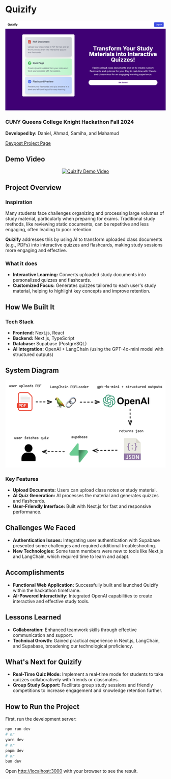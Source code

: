 # Quizify

![Landing Page](quizify_landing.png)

### CUNY Queens College Knight Hackathon Fall 2024

**Developed by:** Daniel, Ahmad, Samiha, and Mahamud

[Devpost Project Page](https://devpost.com/software/quizify-es9ori)

## Demo Video

<div align="center">
  <a href="https://youtu.be/u1ulyAsBHTA?si=RB8Ur6m9nZu_6vdL">
    <img src="https://img.youtube.com/vi/u1ulyAsBHTA/0.jpg" alt="Quizify Demo Video" width="800">
  </a>
</div>


## Project Overview
### Inspiration
Many students face challenges organizing and processing large volumes of study material, particularly when preparing for exams. Traditional study methods, like reviewing static documents, can be repetitive and less engaging, often leading to poor retention.

**Quizify** addresses this by using AI to transform uploaded class documents (e.g., PDFs) into interactive quizzes and flashcards, making study sessions more engaging and effective.

### What it does
- **Interactive Learning:** Converts uploaded study documents into personalized quizzes and flashcards.
- **Customized Focus:** Generates quizzes tailored to each user's study material, helping to highlight key concepts and improve retention.

## How We Built It
### Tech Stack
- **Frontend:** Next.js, React
- **Backend:** Next.js, TypeScript
- **Database:** Supabase (PostgreSQL)
- **AI Integration:** OpenAI + LangChain (using the GPT-4o-mini model with structured outputs)

## System Diagram
![System Diagram](quizify_system_design.png)

### Key Features
- **Upload Documents:** Users can upload class notes or study material.
- **AI Quiz Generation:** AI processes the material and generates quizzes and flashcards.
- **User-Friendly Interface:** Built with Next.js for fast and responsive performance.

## Challenges We Faced
- **Authentication Issues:** Integrating user authentication with Supabase presented some challenges and required additional troubleshooting.
- **New Technologies:** Some team members were new to tools like Next.js and LangChain, which required time to learn and adapt.

## Accomplishments
- **Functional Web Application:** Successfully built and launched Quizify within the hackathon timeframe.
- **AI-Powered Interactivity:** Integrated OpenAI capabilities to create interactive and effective study tools.

## Lessons Learned
- **Collaboration:** Enhanced teamwork skills through effective communication and support.
- **Technical Growth:** Gained practical experience in Next.js, LangChain, and Supabase, broadening our technological proficiency.

## What's Next for Quizify
- **Real-Time Quiz Mode:** Implement a real-time mode for students to take quizzes collaboratively with friends or classmates.
- **Group Study Support:** Facilitate group study sessions and friendly competitions to increase engagement and knowledge retention further.

## How to Run the Project
First, run the development server:

```bash
npm run dev
# or
yarn dev
# or
pnpm dev
# or
bun dev
```

Open [http://localhost:3000](http://localhost:3000) with your browser to see the result.
